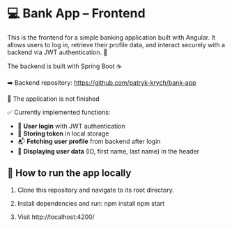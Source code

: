 # 💻 Bank App – Frontend

This is the frontend for a simple banking application built with Angular. It allows users to log in, retrieve their profile data, and interact securely with a backend via JWT authentication. 🔐

The backend is built with Spring Boot ☕

➡️ Backend repository: https://github.com/patryk-krych/bank-app

🚧 The application is not finished

✅ Currently implemented functions:
- 🔑 **User login** with JWT authentication  
- 💾 **Storing token** in local storage  
- 📬 **Fetching user profile** from backend after login  
- 🧾 **Displaying user data** (ID, first name, last name) in the header


## 🚀 How to run the app locally

1. Clone this repository and navigate to its root directory.

2. Install dependencies and run:
    npm install
    npm start

3. Visit http://localhost:4200/